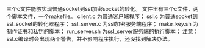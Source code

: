 三个c文件能够实现普通socket到ssl加密socket的转化。
文件里有三个c文件，两个脚本文件，一个makefile。
client.c       为普通客户端程序；
ssl.c          为普通socket到ssl_socket的转化器程序；
ssl_server.c   为ssl加密服务端程序；
make_key.sh    为制作证书和私钥的脚本；
run_server.sh  为ssl_server服务端的执行脚本；
注意：ssl.c编译时会出现两个警告，并不影响程序执行，还没找到解决办法。

